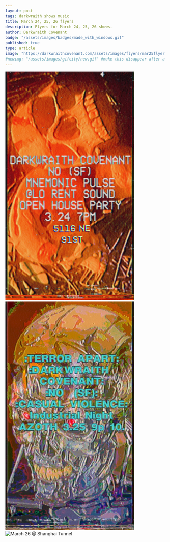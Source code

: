 ```yaml
---
layout: post
tags: darkwraith shows music 
title: March 24, 25, 26 flyers
description: Flyers for March 24, 25, 26 shows.
author: Darkwraith Covenant
badge: "/assets/images/badges/made_with_windows.gif"
published: true
type: article
image: "https://darkwraithcovenant.com/assets/images/flyers/mar25flyer.png"
#newimg: "/assets/images/gifcity/new.gif" #make this disappear after a number of days with conditionals  
---
```

<div class="vidalign">
<img src="/assets/images/flyers/mar24flyer.png" width="405" height="720" alt="March 24 @ Lo Rent Studio" class="responsive">
<img src="/assets/images/flyers/mar25flyer.png" width="405" height="720" alt="March 25 @ Azoth" class="responsive">
<img src="/assets/images/flyers/mar26flyer.png" width="405" height="720" alt="March 26 @ Shanghai Tunnel" class="responsive">
</div>

